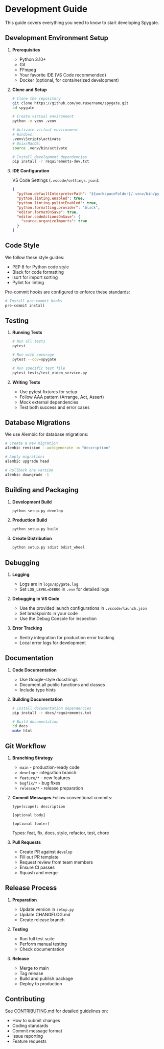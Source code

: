 # Development Guide

This guide covers everything you need to know to start developing Spygate.

## Development Environment Setup

1. **Prerequisites**

   - Python 3.10+
   - Git
   - FFmpeg
   - Your favorite IDE (VS Code recommended)
   - Docker (optional, for containerized development)

2. **Clone and Setup**

   ```bash
   # Clone the repository
   git clone https://github.com/yourusername/spygate.git
   cd spygate

   # Create virtual environment
   python -m venv .venv

   # Activate virtual environment
   # Windows:
   .venv\Scripts\activate
   # Unix/MacOS:
   source .venv/bin/activate

   # Install development dependencies
   pip install -r requirements-dev.txt
   ```

3. **IDE Configuration**

   VS Code Settings (`.vscode/settings.json`):

   ```json
   {
     "python.defaultInterpreterPath": "${workspaceFolder}/.venv/bin/python",
     "python.linting.enabled": true,
     "python.linting.pylintEnabled": true,
     "python.formatting.provider": "black",
     "editor.formatOnSave": true,
     "editor.codeActionsOnSave": {
       "source.organizeImports": true
     }
   }
   ```

## Code Style

We follow these style guides:

- PEP 8 for Python code style
- Black for code formatting
- isort for import sorting
- Pylint for linting

Pre-commit hooks are configured to enforce these standards:

```bash
# Install pre-commit hooks
pre-commit install
```

## Testing

1. **Running Tests**

   ```bash
   # Run all tests
   pytest

   # Run with coverage
   pytest --cov=spygate

   # Run specific test file
   pytest tests/test_video_service.py
   ```

2. **Writing Tests**
   - Use pytest fixtures for setup
   - Follow AAA pattern (Arrange, Act, Assert)
   - Mock external dependencies
   - Test both success and error cases

## Database Migrations

We use Alembic for database migrations:

```bash
# Create a new migration
alembic revision --autogenerate -m "description"

# Apply migrations
alembic upgrade head

# Rollback one version
alembic downgrade -1
```

## Building and Packaging

1. **Development Build**

   ```bash
   python setup.py develop
   ```

2. **Production Build**

   ```bash
   python setup.py build
   ```

3. **Create Distribution**
   ```bash
   python setup.py sdist bdist_wheel
   ```

## Debugging

1. **Logging**

   - Logs are in `logs/spygate.log`
   - Set `LOG_LEVEL=DEBUG` in `.env` for detailed logs

2. **Debugging in VS Code**

   - Use the provided launch configurations in `.vscode/launch.json`
   - Set breakpoints in your code
   - Use the Debug Console for inspection

3. **Error Tracking**
   - Sentry integration for production error tracking
   - Local error logs for development

## Documentation

1. **Code Documentation**

   - Use Google-style docstrings
   - Document all public functions and classes
   - Include type hints

2. **Building Documentation**

   ```bash
   # Install documentation dependencies
   pip install -r docs/requirements.txt

   # Build documentation
   cd docs
   make html
   ```

## Git Workflow

1. **Branching Strategy**

   - `main` - production-ready code
   - `develop` - integration branch
   - `feature/*` - new features
   - `bugfix/*` - bug fixes
   - `release/*` - release preparation

2. **Commit Messages**
   Follow conventional commits:

   ```
   type(scope): description

   [optional body]

   [optional footer]
   ```

   Types: feat, fix, docs, style, refactor, test, chore

3. **Pull Requests**
   - Create PR against `develop`
   - Fill out PR template
   - Request review from team members
   - Ensure CI passes
   - Squash and merge

## Release Process

1. **Preparation**

   - Update version in `setup.py`
   - Update CHANGELOG.md
   - Create release branch

2. **Testing**

   - Run full test suite
   - Perform manual testing
   - Check documentation

3. **Release**
   - Merge to main
   - Tag release
   - Build and publish package
   - Deploy to production

## Contributing

See [CONTRIBUTING.md](./CONTRIBUTING.md) for detailed guidelines on:

- How to submit changes
- Coding standards
- Commit message format
- Issue reporting
- Feature requests
